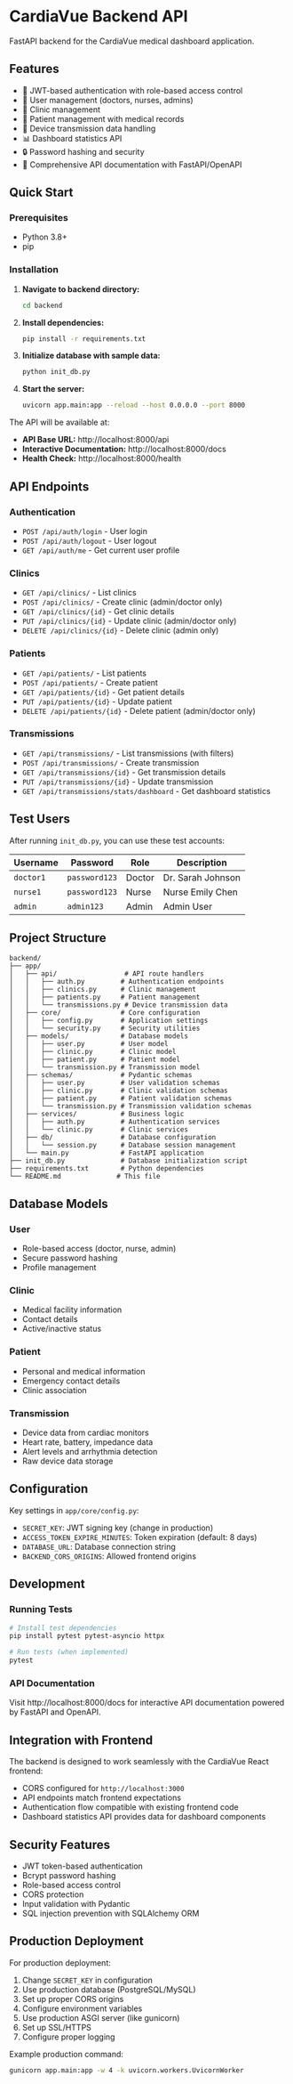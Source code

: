 # CardiaVue Backend API

FastAPI backend for the CardiaVue medical dashboard application.

## Features

- 🔐 JWT-based authentication with role-based access control
- 👥 User management (doctors, nurses, admins)
- 🏥 Clinic management
- 👤 Patient management with medical records
- 📡 Device transmission data handling
- 📊 Dashboard statistics API
- 🔒 Password hashing and security
- 📝 Comprehensive API documentation with FastAPI/OpenAPI

## Quick Start

### Prerequisites

- Python 3.8+
- pip

### Installation

1. **Navigate to backend directory:**
   ```bash
   cd backend
   ```

2. **Install dependencies:**
   ```bash
   pip install -r requirements.txt
   ```

3. **Initialize database with sample data:**
   ```bash
   python init_db.py
   ```

4. **Start the server:**
   ```bash
   uvicorn app.main:app --reload --host 0.0.0.0 --port 8000
   ```

The API will be available at:
- **API Base URL:** http://localhost:8000/api
- **Interactive Documentation:** http://localhost:8000/docs
- **Health Check:** http://localhost:8000/health

## API Endpoints

### Authentication
- `POST /api/auth/login` - User login
- `POST /api/auth/logout` - User logout
- `GET /api/auth/me` - Get current user profile

### Clinics
- `GET /api/clinics/` - List clinics
- `POST /api/clinics/` - Create clinic (admin/doctor only)
- `GET /api/clinics/{id}` - Get clinic details
- `PUT /api/clinics/{id}` - Update clinic (admin/doctor only)
- `DELETE /api/clinics/{id}` - Delete clinic (admin only)

### Patients
- `GET /api/patients/` - List patients
- `POST /api/patients/` - Create patient
- `GET /api/patients/{id}` - Get patient details
- `PUT /api/patients/{id}` - Update patient
- `DELETE /api/patients/{id}` - Delete patient (admin/doctor only)

### Transmissions
- `GET /api/transmissions/` - List transmissions (with filters)
- `POST /api/transmissions/` - Create transmission
- `GET /api/transmissions/{id}` - Get transmission details
- `PUT /api/transmissions/{id}` - Update transmission
- `GET /api/transmissions/stats/dashboard` - Get dashboard statistics

## Test Users

After running `init_db.py`, you can use these test accounts:

| Username | Password | Role | Description |
|----------|----------|------|-------------|
| `doctor1` | `password123` | Doctor | Dr. Sarah Johnson |
| `nurse1` | `password123` | Nurse | Nurse Emily Chen |
| `admin` | `admin123` | Admin | Admin User |

## Project Structure

```
backend/
├── app/
│   ├── api/                 # API route handlers
│   │   ├── auth.py         # Authentication endpoints
│   │   ├── clinics.py      # Clinic management
│   │   ├── patients.py     # Patient management
│   │   └── transmissions.py # Device transmission data
│   ├── core/               # Core configuration
│   │   ├── config.py       # Application settings
│   │   └── security.py     # Security utilities
│   ├── models/             # Database models
│   │   ├── user.py         # User model
│   │   ├── clinic.py       # Clinic model
│   │   ├── patient.py      # Patient model
│   │   └── transmission.py # Transmission model
│   ├── schemas/            # Pydantic schemas
│   │   ├── user.py         # User validation schemas
│   │   ├── clinic.py       # Clinic validation schemas
│   │   ├── patient.py      # Patient validation schemas
│   │   └── transmission.py # Transmission validation schemas
│   ├── services/           # Business logic
│   │   ├── auth.py         # Authentication services
│   │   └── clinic.py       # Clinic services
│   ├── db/                 # Database configuration
│   │   └── session.py      # Database session management
│   └── main.py             # FastAPI application
├── init_db.py              # Database initialization script
├── requirements.txt        # Python dependencies
└── README.md              # This file
```

## Database Models

### User
- Role-based access (doctor, nurse, admin)
- Secure password hashing
- Profile management

### Clinic
- Medical facility information
- Contact details
- Active/inactive status

### Patient
- Personal and medical information
- Emergency contact details
- Clinic association

### Transmission
- Device data from cardiac monitors
- Heart rate, battery, impedance data
- Alert levels and arrhythmia detection
- Raw device data storage

## Configuration

Key settings in `app/core/config.py`:

- `SECRET_KEY`: JWT signing key (change in production)
- `ACCESS_TOKEN_EXPIRE_MINUTES`: Token expiration (default: 8 days)
- `DATABASE_URL`: Database connection string
- `BACKEND_CORS_ORIGINS`: Allowed frontend origins

## Development

### Running Tests
```bash
# Install test dependencies
pip install pytest pytest-asyncio httpx

# Run tests (when implemented)
pytest
```

### API Documentation
Visit http://localhost:8000/docs for interactive API documentation powered by FastAPI and OpenAPI.

## Integration with Frontend

The backend is designed to work seamlessly with the CardiaVue React frontend:

- CORS configured for `http://localhost:3000`
- API endpoints match frontend expectations
- Authentication flow compatible with existing frontend code
- Dashboard statistics API provides data for dashboard components

## Security Features

- JWT token-based authentication
- Bcrypt password hashing
- Role-based access control
- CORS protection
- Input validation with Pydantic
- SQL injection prevention with SQLAlchemy ORM

## Production Deployment

For production deployment:

1. Change `SECRET_KEY` in configuration
2. Use production database (PostgreSQL/MySQL)
3. Set up proper CORS origins
4. Configure environment variables
5. Use production ASGI server (like gunicorn)
6. Set up SSL/HTTPS
7. Configure proper logging

Example production command:
```bash
gunicorn app.main:app -w 4 -k uvicorn.workers.UvicornWorker
```